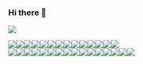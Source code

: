 ### Hi there 👋

<!--
**Twoeyes22/Twoeyes22** is a ✨ _special_ ✨ repository because its `README.md` (this file) appears on your GitHub profile.

Here are some ideas to get you started:

- 🔭 I’m currently working on ...
- 🌱 I’m currently learning ...
- 👯 I’m looking to collaborate on ...
- 🤔 I’m looking for help with ...
- 💬 Ask me about ...
- 📫 How to reach me: ...
- 😄 Pronouns: ...
- ⚡ Fun fact: ...
-->

<img src="https://capsule-render.vercel.app/api?type=waving&color=auto&height=200&section=header&text=WAVE&fontSize=90" />

<img src="https://img.shields.io/badge/AWS-232F3E?style=flat&logo=amazonAWS&logoColor=white"/><img src="https://img.shields.io/badge/AWS-232F3E?style=flat&logo=amazonAWS&logoColor=white"/><img src="https://img.shields.io/badge/AWS-232F3E?style=flat&logo=amazonAWS&logoColor=white"/><img src="https://img.shields.io/badge/AWS-232F3E?style=flat&logo=amazonAWS&logoColor=white"/><img src="https://img.shields.io/badge/AWS-232F3E?style=flat&logo=amazonAWS&logoColor=white"/><img src="https://img.shields.io/badge/AWS-232F3E?style=flat&logo=amazonAWS&logoColor=white"/><img src="https://img.shields.io/badge/AWS-232F3E?style=flat&logo=amazonAWS&logoColor=white"/><img src="https://img.shields.io/badge/AWS-232F3E?style=flat&logo=amazonAWS&logoColor=white"/><img src="https://img.shields.io/badge/AWS-232F3E?style=flat&logo=amazonAWS&logoColor=white"/><img src="https://img.shields.io/badge/AWS-232F3E?style=flat&logo=amazonAWS&logoColor=white"/><img src="https://img.shields.io/badge/AWS-232F3E?style=flat&logo=amazonAWS&logoColor=white"/><img src="https://img.shields.io/badge/AWS-232F3E?style=flat&logo=amazonAWS&logoColor=white"/><img src="https://img.shields.io/badge/AWS-232F3E?style=flat&logo=amazonAWS&logoColor=white"/><img src="https://img.shields.io/badge/AWS-232F3E?style=flat&logo=amazonAWS&logoColor=white"/>
<br>
<img src="https://img.shields.io/badge/Linux-FCC624?style=flat&logo=Linux&logoColor=white"/><img src="https://img.shields.io/badge/Linux-FCC624?style=flat&logo=Linux&logoColor=white"/><img src="https://img.shields.io/badge/Linux-FCC624?style=flat&logo=Linux&logoColor=white"/><img src="https://img.shields.io/badge/Linux-FCC624?style=flat&logo=Linux&logoColor=white"/><img src="https://img.shields.io/badge/Linux-FCC624?style=flat&logo=Linux&logoColor=white"/><img src="https://img.shields.io/badge/Linux-FCC624?style=flat&logo=Linux&logoColor=white"/><img src="https://img.shields.io/badge/Linux-FCC624?style=flat&logo=Linux&logoColor=white"/><img src="https://img.shields.io/badge/Linux-FCC624?style=flat&logo=Linux&logoColor=white"/><img src="https://img.shields.io/badge/Linux-FCC624?style=flat&logo=Linux&logoColor=white"/><img src="https://img.shields.io/badge/Linux-FCC624?style=flat&logo=Linux&logoColor=white"/><img src="https://img.shields.io/badge/Linux-FCC624?style=flat&logo=Linux&logoColor=white"/><img src="https://img.shields.io/badge/Linux-FCC624?style=flat&logo=Linux&logoColor=white"/><img src="https://img.shields.io/badge/Linux-FCC624?style=flat&logo=Linux&logoColor=white"/><img src="https://img.shields.io/badge/Linux-FCC624?style=flat&logo=Linux&logoColor=white"/><img src="https://img.shields.io/badge/Linux-FCC624?style=flat&logo=Linux&logoColor=white"/><img src="https://img.shields.io/badge/Linux-FCC624?style=flat&logo=Linux&logoColor=white"/>
